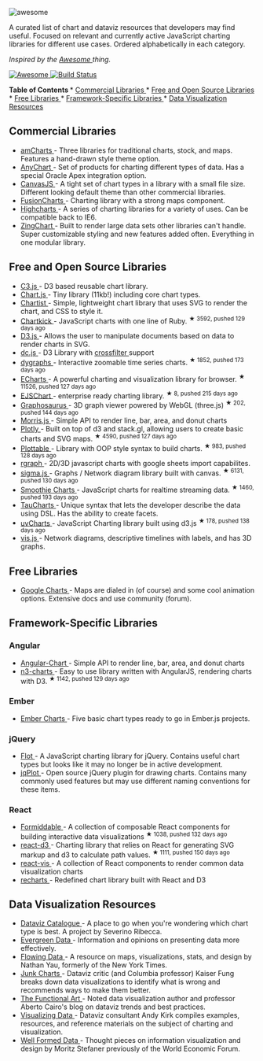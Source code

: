 <p>
 <img alt="awesome" src="https://cdn.rawgit.com/zingchart/awesome-charting/media/assets/awesome-charting.svg"/>
</p>
<p>
 A curated list of chart and dataviz resources that developers may find useful. Focused on relevant and currently active JavaScript charting libraries for different use cases. Ordered alphabetically in each category.
</p>
<p>
 <em>
  Inspired by the
  <a href="https://github.com/sindresorhus/awesome">
   Awesome
  </a>
  thing.
 </em>
</p>
<p>
 <a href="https://github.com/sindresorhus/awesome">
  <img alt="Awesome" src="https://cdn.rawgit.com/sindresorhus/awesome/d7305f38d29fed78fa85652e3a63e154dd8e8829/media/badge.svg"/>
 </a>
 <a href="https://travis-ci.org/zingchart/awesome-charting">
  <img alt="Build Status" src="https://travis-ci.org/zingchart/awesome-charting.svg?branch=master"/>
 </a>
</p>
<p>
 <strong>
  Table of Contents
 </strong>
 *
 <a href="#commercial-libraries">
  Commercial Libraries
 </a>
 *
 <a href="#free-and-open-source-libraries">
  Free and Open Source Libraries
 </a>
 *
 <a href="#free-libraries">
  Free Libraries
 </a>
 *
 <a href="#framework-specific-libraries">
  Framework-Specific Libraries
 </a>
 *
 <a href="#data-visualization-resources">
  Data Visualization Resources
 </a>
</p>
<h2>
 Commercial Libraries
</h2>
<ul>
 <li>
  <a href="https://www.amcharts.com/">
   amCharts
  </a>
  - Three libraries for traditional charts, stock, and maps. Features a hand-drawn style theme option.
 </li>
 <li>
  <a href="http://www.anychart.com/">
   AnyChart
  </a>
  - Set of products for charting different types of data. Has a special Oracle Apex integration option.
 </li>
 <li>
  <a href="http://canvasjs.com/">
   CanvasJS
  </a>
  - A tight set of chart types in a library with a small file size. Different looking default theme than other commercial libraries.
 </li>
 <li>
  <a href="http://www.fusioncharts.com/">
   FusionCharts
  </a>
  - Charting library with a strong maps component.
 </li>
 <li>
  <a href="http://www.highcharts.com/">
   Highcharts
  </a>
  - A series of charting libraries for a variety of uses. Can be compatible back to IE6.
 </li>
 <li>
  <a href="http://www.zingchart.com">
   ZingChart
  </a>
  - Built to render large data sets other libraries can't handle. Super customizable styling and new features added often. Everything in one modular library.
 </li>
</ul>
<h2>
 Free and Open Source Libraries
</h2>
<ul>
 <li>
  <a href="http://c3js.org/">
   C3.js
  </a>
  - D3 based reusable chart library.
 </li>
 <li>
  <a href="http://www.chartjs.org/">
   Chart.js
  </a>
  - Tiny library (11kb!) including core chart types.
 </li>
 <li>
  <a href="https://gionkunz.github.io/chartist-js/">
   Chartist
  </a>
  - Simple, lightweight chart library that uses SVG to render the chart, and CSS to style it.
 </li>
 <li>
  <a href="https://github.com/ankane/chartkick">
   Chartkick
  </a>
  - JavaScript charts with one line of Ruby.
  <sup>
   &#9733 3592, pushed 129 days ago
  </sup>
 </li>
 <li>
  <a href="https://d3js.org/">
   D3.js
  </a>
  - Allows the user to manipulate documents based on data to render charts in SVG.
 </li>
 <li>
  <a href="https://dc-js.github.io/dc.js/">
   dc.js
  </a>
  - D3 Library with
  <a href="http://square.github.io/crossfilter/">
   crossfilter
  </a>
  support
 </li>
 <li>
  <a href="https://github.com/danvk/dygraphs">
   dygraphs
  </a>
  - Interactive zoomable time series charts.
  <sup>
   &#9733 1852, pushed 173 days ago
  </sup>
 </li>
 <li>
  <a href="https://github.com/ecomfe/echarts">
   ECharts
  </a>
  - A powerful charting and visualization library for browser.
  <sup>
   &#9733 11526, pushed 127 days ago
  </sup>
 </li>
 <li>
  <a href="https://github.com/EmpriseCorporation/EJSCharts">
   EJSChart
  </a>
  - enterprise ready charting library.
  <sup>
   &#9733 8, pushed 215 days ago
  </sup>
 </li>
 <li>
  <a href="https://github.com/frewsxcv/graphosaurus">
   Graphosaurus
  </a>
  - 3D graph viewer powered by WebGL (three.js)
  <sup>
   &#9733 202, pushed 144 days ago
  </sup>
 </li>
 <li>
  <a href="http://morrisjs.github.io/morris.js">
   Morris.js
  </a>
  - Simple API to render line, bar, area, and donut charts
 </li>
 <li>
  <a href="https://github.com/plotly/plotly.js">
   Plotly
  </a>
  - Built on top of d3 and stack.gl, allowing users to create basic charts and SVG maps.
  <sup>
   &#9733 4590, pushed 127 days ago
  </sup>
 </li>
 <li>
  <a href="https://github.com/palantir/plottable">
   Plottable
  </a>
  - Library with OOP style syntax to build charts.
  <sup>
   &#9733 983, pushed 128 days ago
  </sup>
 </li>
 <li>
  <a href="http://www.rgraph.net/">
   rgraph
  </a>
  - 2D/3D javascript charts with google sheets import capabilites.
 </li>
 <li>
  <a href="https://github.com/jacomyal/sigma.js">
   sigma.js
  </a>
  - Graphs / Network diagram library built with canvas.
  <sup>
   &#9733 6131, pushed 130 days ago
  </sup>
 </li>
 <li>
  <a href="https://github.com/joewalnes/smoothie">
   Smoothie Charts
  </a>
  - JavaScript charts for realtime streaming data.
  <sup>
   &#9733 1460, pushed 193 days ago
  </sup>
 </li>
 <li>
  <a href="https://www.taucharts.com/">
   TauCharts
  </a>
  - Unique syntax that lets the developer describe the data using DSL. Has the ability to create facets.
 </li>
 <li>
  <a href="https://github.com/imaginea/uvCharts">
   uvCharts
  </a>
  - JavaScript Charting library built using d3.js
  <sup>
   &#9733 178, pushed 138 days ago
  </sup>
 </li>
 <li>
  <a href="http://visjs.org/">
   vis.js
  </a>
  - Network diagrams, descriptive timelines with labels, and has 3D graphs.
 </li>
</ul>
<h2>
 Free Libraries
</h2>
<ul>
 <li>
  <a href="https://developers.google.com/chart/">
   Google Charts
  </a>
  - Maps are dialed in (of course) and some cool animation options. Extensive docs and use community (forum).
 </li>
</ul>
<h2>
 Framework-Specific Libraries
</h2>
<h3>
 Angular
</h3>
<ul>
 <li>
  <a href="http://jtblin.github.io/angular-chart.js">
   Angular-Chart
  </a>
  - Simple API to render line, bar, area, and donut charts
 </li>
 <li>
  <a href="https://github.com/n3-charts/line-chart">
   n3-charts
  </a>
  - Easy to use library written with AngularJS, rendering charts with D3.
  <sup>
   &#9733 1142, pushed 129 days ago
  </sup>
 </li>
</ul>
<h3>
 Ember
</h3>
<ul>
 <li>
  <a href="http://addepar.github.io/ember-charts/#/overview">
   Ember Charts
  </a>
  - Five basic chart types ready to go in Ember.js projects.
 </li>
</ul>
<h3>
 jQuery
</h3>
<ul>
 <li>
  <a href="http://www.flotcharts.org/">
   Flot
  </a>
  - A JavaScript charting library for jQuery. Contains useful chart types but looks like it may no longer be in active development.
 </li>
 <li>
  <a href="http://www.jqplot.com">
   jqPlot
  </a>
  - Open source jQuery plugin for drawing charts. Contains many commonly used features but may use different naming conventions for these items.
 </li>
</ul>
<h3>
 React
</h3>
<ul>
 <li>
  <a href="https://github.com/FormidableLabs/victory">
   Formiddable
  </a>
  - A collection of composable React components for building interactive data visualizations
  <sup>
   &#9733 1038, pushed 132 days ago
  </sup>
 </li>
 <li>
  <a href="https://github.com/esbullington/react-d3">
   react-d3
  </a>
  - Charting library that relies on React for generating SVG markup and d3 to calculate path values.
  <sup>
   &#9733 1111, pushed 150 days ago
  </sup>
 </li>
 <li>
  <a href="https://github.com/uber-common/react-vis">
   react-vis
  </a>
  - A collection of React components to render common data visualization charts
 </li>
 <li>
  <a href="http://recharts.org">
   recharts
  </a>
  - Redefined chart library built with React and D3
 </li>
</ul>
<h2>
 Data Visualization Resources
</h2>
<ul>
 <li>
  <a href="http://datavizcatalogue.com">
   Dataviz Catalogue
  </a>
  - A place to go when you're wondering which chart type is best. A project by Severino Ribecca.
 </li>
 <li>
  <a href="http://stephanieevergreen.com">
   Evergreen Data
  </a>
  - Information and opinions on presenting data more effectively.
 </li>
 <li>
  <a href="http://flowingdata.com">
   Flowing Data
  </a>
  - A resource on maps, visualizations, stats, and design by Nathan Yau, formerly of the New York Times.
 </li>
 <li>
  <a href="http://junkcharts.typepad.com">
   Junk Charts
  </a>
  - Dataviz critic (and Columbia professor) Kaiser Fung breaks down data visualizations to identify what is wrong and recommends ways to make them better.
 </li>
 <li>
  <a href="http://www.thefunctionalart.com">
   The Functional Art
  </a>
  - Noted data visualization author and professor Aberto Cairo's blog on dataviz trends and best practices.
 </li>
 <li>
  <a href="http://www.visualisingdata.com">
   Visualizing Data
  </a>
  - Dataviz consultant Andy Kirk compiles examples, resources, and reference materials on the subject of charting and visualization.
 </li>
 <li>
  <a href="http://well-formed-data.net/archives/1210/little-boxes">
   Well Formed Data
  </a>
  - Thought pieces on information visualization and design by Moritz Stefaner previously of the World Economic Forum.
 </li>
</ul>
